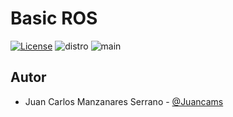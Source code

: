 # Basic ROS
[![License](https://img.shields.io/badge/License-Apache%202.0-blue.svg)](https://opensource.org/licenses/Apache-2.0)
![distro](https://img.shields.io/badge/ROS-noetic-blue)
![main](https://github.com/Juancams/basic_ros/workflows/main/badge.svg)

## Autor
- Juan Carlos Manzanares Serrano - [@Juancams](https://github.com/Juancams/)
